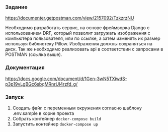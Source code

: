 ### Задание
https://documenter.getpostman.com/view/2157092/TzkzrzNU

Необходимо разработать сервис, на основе фреймворка Django c использованием DRF, который позволит загружать изображения
с компьютера пользователя, или по ссылке, а затем изменять их размер используя библиотеку Pillow. Изображения должны
сохраняться на диск. Так же необходимо реализовать api в соответствии с запросами в POSTMAN (ссылка выше).


### Документация
https://docs.google.com/document/d/1Gen-3wN5TXiwdS-p3p19vLgBGc6sbqMRnrUI4rzfd_g/


### Запуск
1. Создать файл с переменным окружения согласно шаблону .env.sample в корне проекта
2. Собрать контейнер `docker-compose build`
3. Запустить контейнер `docker-compose up`
